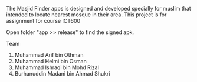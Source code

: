 The Masjid Finder apps is designed and developed specially for muslim that intended to locate nearest mosque in their area. This project is for assignment for course ICT600

Open folder "app >> release" to find the signed apk.

Team 
1. Muhammad Arif bin Othman
2. Muhammad Helmi bin Osman
3. Muhammad Ishraqi bin Mohd Rizal
4. Burhanuddin Madani bin Ahmad Shukri
